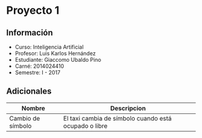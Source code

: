 # Proyecto 1
## Información

* Curso: Inteligencia Artificial
* Profesor: Luis Karlos Hernández
* Estudiante: Giaccomo Ubaldo Pino
* Carné: 2014024410
* Semestre: I - 2017

## Adicionales
Nombre                |Descripcion
----------------------|---------- 
Cambio de símbolo     | El taxi cambia de símbolo cuando está ocupado o libre
